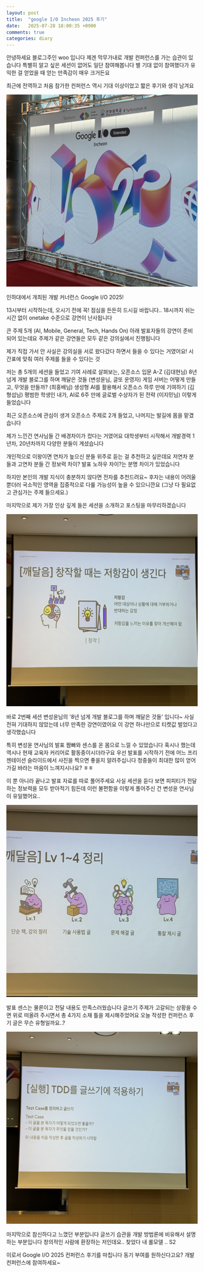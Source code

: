 ```yaml
---
layout: post
title:  "google I/O Incheon 2025 후기"
date:   2025-07-28 18:00:35 +0900
comments: true
categories: diary
---
```


안녕하세요 블로그주인 woo 입니다
제겐 막무가내로 개발 컨퍼런스를 가는 습관이 있습니다
특별히 알고 싶은 세션이 없어도 일단 참여해봅니다 별 기대 없이 참여했다가 유익한 걸 얻었을 때 얻는 만족감이 매우 크거든요

최근에 전역하고 처음 참가한 컨퍼런스 역시 기대 이상이었고 짧은 후기와 생각 남겨요

![1](/assets/images/IMG_3743.JPG)

인하대에서 개최된 개발 커너런스 Google I/O 2025!

13시부터 시작하는데, 오시기 전에 꼭! 점심을 든든히 드시길 바랍니다..
18시까지 쉬는 시간 없이 onetake 수준으로 강연이 난사됩니다

큰 주제 5개 (AI, Mobile, General, Tech, Hands On) 아래 발표자들의 강연이 준비되어 있는데요
주제가 같은 강연들은 모두 같은 강의실에서 진행됩니다

제가 직접 가서 안 사실은 강의실을 서로 왔다갔다 하면서 들을 수 있다는 거였어요!
시간표에 맞춰 여러 주제를 들을 수 있다는 것

저는 총 5개의 세션을 들었고
기여 사례로 살펴보는, 오픈소스 입문 A-Z (김대현님)
8년 넘게 개발 블로그를 하며 깨달은 것들 (변성윤님, 글또 운영자)
게임 서버는 어떻게 만들고, 무엇을 만들까? (최홍배님)
생성형 AI를 활용해서 오픈소스 하루 만에 기여하기 (김형섭님)
평범한 학생인 내가, AI로 6주 만에 글로벌 수상자가 된 전략 (이지민님)
이렇게 들었습니다

최근 오픈소스에 관심이 생겨 오픈소스 주제로 2개 들었고, 나머지는 발길에 몸을 맡겼습니다

제가 느낀건 연사님들 간 배경차이가 컸다는 거였어요
대학생부터 시작해서 개발경력 1년차, 20년차까지 다양한 분들이 계셨습니다

개인적으로 이왕이면 연차가 높으신 분들 위주로 듣는 걸 추천하고 싶은데요
저연차 분들과 고연차 분들 간 정보력 차이? 발표 노하우 차이?는 분명 차이가 있었습니다

하지만 본인의 개발 지식이 충분하지 않다면 전자를 추천드려요~
후자는 내용이 어려울 뿐더러 국소적인 영역을 집중적으로 다룰 가능성이 높을 수 있으니깐요
(그냥 다 필요없고 관심가는 주제 들으세요.)

마지막으로 제가 가장 인상 깊게 들은 세션을 소개하고 포스팅을 마무리하겠습니다

![2](/assets/images/IMG_3714.jpg)

바로 2번째 세션 변성윤님의 '8년 넘게 개발 블로그를 하며 깨달은 것들' 입니다~
사실 전혀 기대하지 않았는데 너무 만족한 강연이였어요
이 강연 하나만으로 티켓값 벌었다고 생각했습니다

특히 변성윤 연사님의 발표 짬빠와 센스를 온 몸으로 느낄 수 있었습니다 혹시나 했는데 역시나 현재 교육자 커리어로 활동중이시더라구요
우선 발표를 시작하기 전에 어느 프리젠테이션 슬라이드에서 사진을 찍으면 좋을지 알려주십니다
청중들이 최대한 많이 얻어가길 바라는 마음이 느껴지시나요? ㅎㅎ

이 뿐 아니라 끝나고 발표 자료를 따로 풀어주세요
사실 세션을 듣다 보면 피피티가 전달하는 정보력을 모두 받아적기 힘든데 이런 불편함을 이렇게 풀어주신 건 변성윤 연사님이 유일했어요..

![3](/assets/images/IMG_3722.jpg)

발표 센스는 물론이고 전달 내용도 만족스러웠습니다
글쓰기 주제가 고갈되는 상황을 수면 위로 떠올려 주시면서 총 4가지 소재 틀을 제시해주었어요
오늘 작성한 컨퍼런스 후기 글은 무슨 유형일까요..?

![4](/assets/images/IMG_3726.jpg)

마지막으로 참신하다고 느꼈던 부분입니다
글쓰기 습관을 개발 방법론에 비유해서 설명하는 부분입니다
창의적인 사람에 환장하는 저인데요..
찾았다 내 롤모델 .. S2

이로서 Google I/O 2025 컨퍼런스 후기를 마칩니다
동기 부여를 원하신다고요? 개발 컨퍼런스에 참여하세요~
